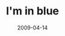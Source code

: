 ---
layout: base.njk
title : 'I&#39;m in blue' 
view_title : 'I&#39;m in blue' 
year : '2009' 
date : '2009-04-14' 
img_file : '/drawing/iminblue.png' 
html_file : 'iminblue' 
next_html : 'whydidipickmondaytogiveupcoffee.html' 
year_order : '129' 
permalink : "title/{{html_file}}.html"
---